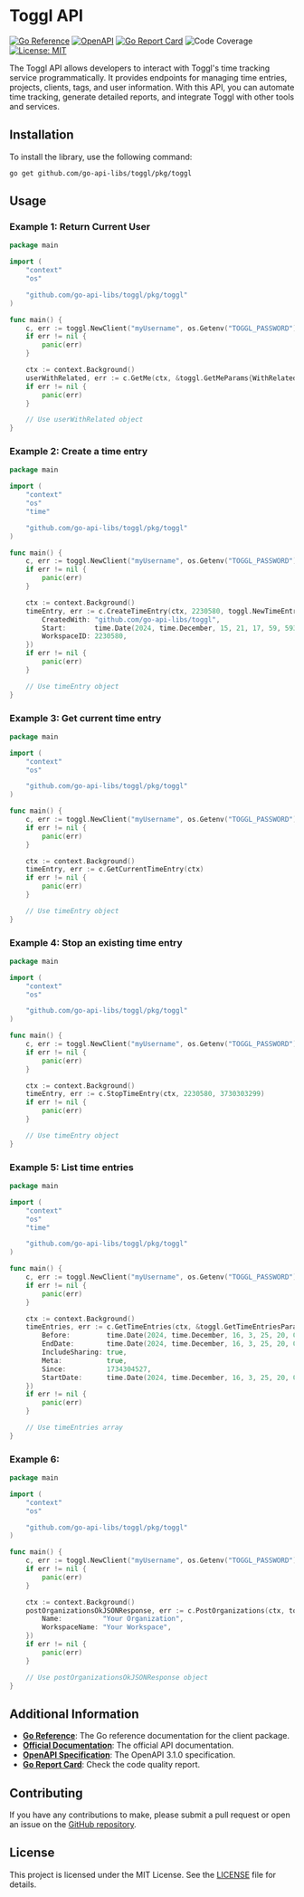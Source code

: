 # Toggl API
[![Go Reference](https://pkg.go.dev/badge/github.com/go-api-libs/toggl.svg)](https://pkg.go.dev/github.com/go-api-libs/toggl/pkg/toggl)
[![OpenAPI](https://img.shields.io/badge/OpenAPI-3.1-blue)](/api/openapi.json)
[![Go Report Card](https://goreportcard.com/badge/github.com/go-api-libs/toggl)](https://goreportcard.com/report/github.com/go-api-libs/toggl)
![Code Coverage](https://img.shields.io/badge/coverage-64%25-yellowgreen)
[![License: MIT](https://img.shields.io/badge/License-MIT-yellow.svg)](./LICENSE)

The Toggl API allows developers to interact with Toggl's time tracking service programmatically. It provides endpoints for managing time entries, projects, clients, tags, and user information. With this API, you can automate time tracking, generate detailed reports, and integrate Toggl with other tools and services.

## Installation

To install the library, use the following command:

```shell
go get github.com/go-api-libs/toggl/pkg/toggl
```

## Usage

### Example 1: Return Current User

```go
package main

import (
	"context"
	"os"

	"github.com/go-api-libs/toggl/pkg/toggl"
)

func main() {
	c, err := toggl.NewClient("myUsername", os.Getenv("TOGGL_PASSWORD"))
	if err != nil {
		panic(err)
	}

	ctx := context.Background()
	userWithRelated, err := c.GetMe(ctx, &toggl.GetMeParams{WithRelatedData: true})
	if err != nil {
		panic(err)
	}

	// Use userWithRelated object
}

```

### Example 2: Create a time entry

```go
package main

import (
	"context"
	"os"
	"time"

	"github.com/go-api-libs/toggl/pkg/toggl"
)

func main() {
	c, err := toggl.NewClient("myUsername", os.Getenv("TOGGL_PASSWORD"))
	if err != nil {
		panic(err)
	}

	ctx := context.Background()
	timeEntry, err := c.CreateTimeEntry(ctx, 2230580, toggl.NewTimeEntry{
		CreatedWith: "github.com/go-api-libs/toggl",
		Start:       time.Date(2024, time.December, 15, 21, 17, 59, 593648000, time.Local),
		WorkspaceID: 2230580,
	})
	if err != nil {
		panic(err)
	}

	// Use timeEntry object
}

```

### Example 3: Get current time entry

```go
package main

import (
	"context"
	"os"

	"github.com/go-api-libs/toggl/pkg/toggl"
)

func main() {
	c, err := toggl.NewClient("myUsername", os.Getenv("TOGGL_PASSWORD"))
	if err != nil {
		panic(err)
	}

	ctx := context.Background()
	timeEntry, err := c.GetCurrentTimeEntry(ctx)
	if err != nil {
		panic(err)
	}

	// Use timeEntry object
}

```

### Example 4: Stop an existing time entry

```go
package main

import (
	"context"
	"os"

	"github.com/go-api-libs/toggl/pkg/toggl"
)

func main() {
	c, err := toggl.NewClient("myUsername", os.Getenv("TOGGL_PASSWORD"))
	if err != nil {
		panic(err)
	}

	ctx := context.Background()
	timeEntry, err := c.StopTimeEntry(ctx, 2230580, 3730303299)
	if err != nil {
		panic(err)
	}

	// Use timeEntry object
}

```

### Example 5: List time entries

```go
package main

import (
	"context"
	"os"
	"time"

	"github.com/go-api-libs/toggl/pkg/toggl"
)

func main() {
	c, err := toggl.NewClient("myUsername", os.Getenv("TOGGL_PASSWORD"))
	if err != nil {
		panic(err)
	}

	ctx := context.Background()
	timeEntries, err := c.GetTimeEntries(ctx, &toggl.GetTimeEntriesParams{
		Before:         time.Date(2024, time.December, 16, 3, 25, 20, 0, time.Local),
		EndDate:        time.Date(2024, time.December, 16, 3, 25, 20, 0, time.Local),
		IncludeSharing: true,
		Meta:           true,
		Since:          1734304527,
		StartDate:      time.Date(2024, time.December, 16, 3, 25, 20, 0, time.Local),
	})
	if err != nil {
		panic(err)
	}

	// Use timeEntries array
}

```

### Example 6: 

```go
package main

import (
	"context"
	"os"

	"github.com/go-api-libs/toggl/pkg/toggl"
)

func main() {
	c, err := toggl.NewClient("myUsername", os.Getenv("TOGGL_PASSWORD"))
	if err != nil {
		panic(err)
	}

	ctx := context.Background()
	postOrganizationsOkJSONResponse, err := c.PostOrganizations(ctx, toggl.PostOrganizationsJSONRequestBody{
		Name:          "Your Organization",
		WorkspaceName: "Your Workspace",
	})
	if err != nil {
		panic(err)
	}

	// Use postOrganizationsOkJSONResponse object
}

```

## Additional Information

- [**Go Reference**](https://pkg.go.dev/github.com/go-api-libs/toggl/pkg/toggl): The Go reference documentation for the client package.
- [**Official Documentation**](https://engineering.toggl.com/docs/): The official API documentation.
- [**OpenAPI Specification**](./api/openapi.json): The OpenAPI 3.1.0 specification.
- [**Go Report Card**](https://goreportcard.com/report/github.com/go-api-libs/toggl): Check the code quality report.

## Contributing

If you have any contributions to make, please submit a pull request or open an issue on the [GitHub repository](https://github.com/go-api-libs/toggl).

## License

This project is licensed under the MIT License. See the [LICENSE](./LICENSE) file for details.
